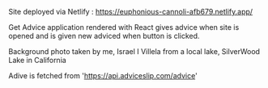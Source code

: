 Site deployed via Netlify : https://euphonious-cannoli-afb679.netlify.app/

Get Advice application rendered with React gives advice when site is opened and is given new adviced when button is clicked.

Background photo taken by me, Israel I Villela from a local lake, SilverWood Lake in California

Adive is fetched from 'https://api.adviceslip.com/advice' 
